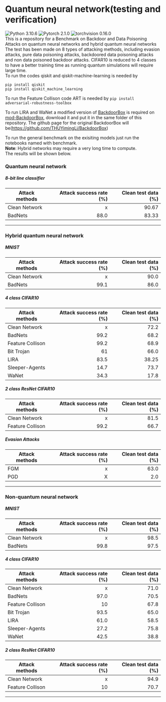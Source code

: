 # Quantum neural network(testing and verification)
 ![Python 3.10.6](https://img.shields.io/badge/python-3.10.6-DodgerBlue.svg?style=plastic)
 ![Pytorch 2.1.0](https://img.shields.io/badge/pytorch-2.1.0-DodgerBlue.svg?style=plastic)
 ![torchvision 0.16.0](https://img.shields.io/badge/torchvision-0.16.0-DodgerBlue.svg?style=plastic)  
 This is a repository for a Benchmark on Backdoor and Data Poisoning Attacks on quantum neural networks and hybrid quantum neural networks
 The test has been made on 8 types of attacking methods, including evasion attacks, pure data poisoning attacks, backdoored data poisoning attacks and non data
 poisoned backdoor attacks. CIFAR10 is reduced to 4 classes to have a better training time as running quantum simulations will require large time.  
 To run the codes qiskit and qiskit-machine-learning is needed by
 ```
 pip install qiskit
 pip install qiskit_machine_learning
```
 To run the Feature Collison code ART is needed by
 `pip install adversarial-robustness-toolbox`
 
 To run LIRA and WaNet a modified version of [BackdoorBox](https://www.researchgate.net/publication/359439455_BackdoorBox_A_Python_Toolbox_for_Backdoor_Learning) is required on [mod-BackdoorBox](https://github.com/agrzheng/BackdoorBox), download  it and put it in the same folder of this repository. The github page for the original BackdoorBox will be(https://github.com/THUYimingLi/BackdoorBox)

 To run the general benchmark on the exisiting models just run the notebooks named with benchmark.  
**Note**: Hybrid networks may require a very long time to compute.  
The results will be shown below.
### Quantum neural network
##### 8-bit line classifier
| Attack methods                       | Attack success rate (%)      | Clean test data (%)|
| ------------------            |-------------------:|-------------:|
|Clean Network           | x               |90.67         |
|BadNets           | 88.0               | 83.33          |
***

### Hybrid quantum neural network
##### MNIST
| Attack methods                       | Attack success rate (%)      | Clean test data (%)|
| ------------------            |-------------------:|-------------:|
|Clean Network           | x               | 90.0          |
|BadNets           | 99.1               | 86.0          |
##### 4 class CIFAR10
| Attack methods                       | Attack success rate (%)      | Clean test data (%)|
| ------------------            |-------------------:|-------------:|
|Clean Network           | x               | 72.2          |
|BadNets           | 99.2               | 68.2          |
|Feature Collison           | 99.2               | 68.9          |
|Bit Trojan           | 61               | 66.0          |
|LIRA           | 83.5               | 38.25          |
|Sleeper-Agents           | 14.7               | 73.7          |
|WaNet           | 34.3               | 17.8          |
##### 2 class ResNet CIFAR10
| Attack methods                       | Attack success rate (%)      | Clean test data (%)|
| ------------------            |-------------------:|-------------:|
|Clean Network           | x               | 81.5          |
|Feature Collison           | 99.2               | 66.7          |
##### Evasion Attacks
| Attack methods                       | Attack success rate (%)      | Clean test data (%)|
| ------------------            |-------------------:|-------------:|
|FGM           | x               | 63.0          |
|PGD           | X               | 2.0          |
***
### Non-quantum neural network

##### MNIST
| Attack methods                       | Attack success rate (%)      | Clean test data (%)|
| ------------------            |-------------------:|-------------:|
|Clean Network           | x               | 98.5          |
|BadNets           | 99.8               | 97.5          |
##### 4 class CIFAR10
| Attack methods                       | Attack success rate (%)      | Clean test data (%)|
| ------------------            |-------------------:|-------------:|
|Clean Network           | x               | 71.0          |
|BadNets           | 97.0               | 70.5          |
|Feature Collison           | 10               | 67.8          |
|Bit Trojan           | 93.5               | 65.0          |
|LIRA           | 61.0               | 58.5          |
|Sleeper-Agents           | 27.2               | 75.8         |
|WaNet          | 42.5               | 38.8         |
##### 2 class ResNet CIFAR10
| Attack methods                       | Attack success rate (%)      | Clean test data (%)|
| ------------------            |-------------------:|-------------:|
|Clean Network           | x               |94.9           |
|Feature Collison           | 10               | 70.7          |
***
